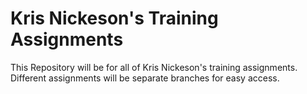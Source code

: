 # Kris Nickeson's Training Assignments

This Repository will be for all of Kris Nickeson's training assignments.  Different assignments will be separate branches for easy access.

